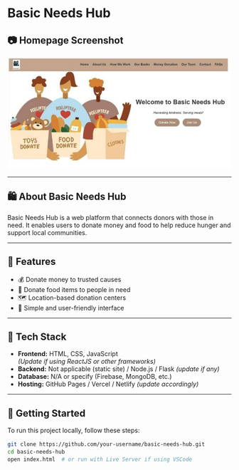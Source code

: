# Basic Needs Hub

## 📷 Homepage Screenshot

![Homepage](homepage.jpeg)

---

## 🛍️ About Basic Needs Hub

Basic Needs Hub is a web platform that connects donors with those in need. It enables users to donate money and food to help reduce hunger and support local communities.

---

## 🌟 Features

- 💰 Donate money to trusted causes  
- 🍱 Donate food items to people in need  
- 🗺️ Location-based donation centers  
- 🔐 Simple and user-friendly interface  

---

## 🔧 Tech Stack

- **Frontend:** HTML, CSS, JavaScript  
  *(Update if using ReactJS or other frameworks)*  
- **Backend:** Not applicable (static site) / Node.js / Flask *(update if any)*  
- **Database:** N/A or specify (Firebase, MongoDB, etc.)  
- **Hosting:** GitHub Pages / Vercel / Netlify *(update accordingly)*  

---

## 🚀 Getting Started

To run this project locally, follow these steps:

```bash
git clone https://github.com/your-username/basic-needs-hub.git
cd basic-needs-hub
open index.html  # or run with Live Server if using VSCode
